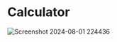 # Calculator


![Screenshot 2024-08-01 224436](https://github.com/user-attachments/assets/b548b6a6-b477-49ba-b423-1924306efd6d)
